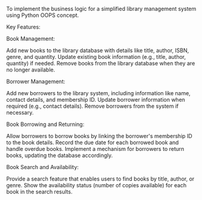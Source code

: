 To implement the business logic for a simplified library management system using Python OOPS concept.

Key Features:

Book Management:

Add new books to the library database with details like title, author, ISBN, genre, and quantity.
Update existing book information (e.g., title, author, quantity) if needed.
Remove books from the library database when they are no longer available.

Borrower Management:

Add new borrowers to the library system, including information like name, contact details, and membership ID.
Update borrower information when required (e.g., contact details).
Remove borrowers from the system if necessary.

Book Borrowing and Returning:

Allow borrowers to borrow books by linking the borrower's membership ID to the book details.
Record the due date for each borrowed book and handle overdue books.
Implement a mechanism for borrowers to return books, updating the database accordingly.

Book Search and Availability:

Provide a search feature that enables users to find books by title, author, or genre.
Show the availability status (number of copies available) for each book in the search results.
